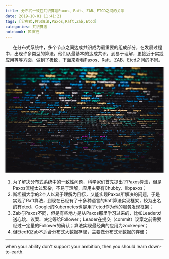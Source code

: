 ```yaml
---
title: 分布式一致性共识算法Paxos、Raft、ZAB、ETCD之间的关系
date: 2019-10-01 11:41:21
tags: [分布式,共识算法,Paxos,Raft,Zab,Etcd]
categories: 共识算法
notebook: 区块链
---
```


&nbsp;&nbsp;&nbsp;&nbsp;&nbsp;&nbsp;在分布式系统中，多个节点之间达成共识成为最重要的组成部分，在发展过程中，出现许多类型的算法，他们从最基本的达成共识，到易于理解，更接近于实践应用等等方面，做到了极致，下面来看看Paxos、Raft、ZAB、Etcd之间的不同。

![consensus_algorithm_difference](分布式一致性共识算法Paxos、Raft、ZAB、ETCD之间的关系/consensus_algorithm_difference.jpeg)

<!-- more -->

1. 为了解决分布式系统中的一致性问题，科学家们首先提出了Paxos算法，但是Paxos流程太过繁杂，不易于理解，应用主要有Chubby、libpaxos；
2. 斯坦福大学的2个人以易于理解为目标，又能实现Paxos所解决的问题，于是实现了Raft算法，到现在已经有了十多种语言的Raft算法实现框架，较为出名的有etcd，Google的Kubernetes也是用了etcd作为他的服务发现框架；
3. Zab与Paxos不同，但是有些地方是从Paxos那里学习过来的，比如Leader发送心跳、议案、决定等给Follower；Leader在提交（commit）议案之前需要经过一定量的Follower的确认；算法实现最经典的应用为zookeeper；
4. 但Etcd和Zab不适合分布式大数据存储，主要做分布式元数据的存储；


- - -
when your ability don't support your ambition, then you should learn down-to-earth.
